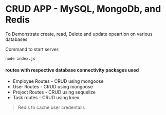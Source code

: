 # CRUD APP - MySQL, MongoDb, and Redis
To Demonstrate create, read, Delete and update opeartion on various databases

Command to start server:
```
node index.js
```

#### routes with respective database connectivity packages used
- Employee Routes - CRUD using mongoose
- User Routes - CRUD using mongoose
- Project Routes - CRUD using sequelize
- Task routes - CRUD using knex

> Redis to cache user credentails